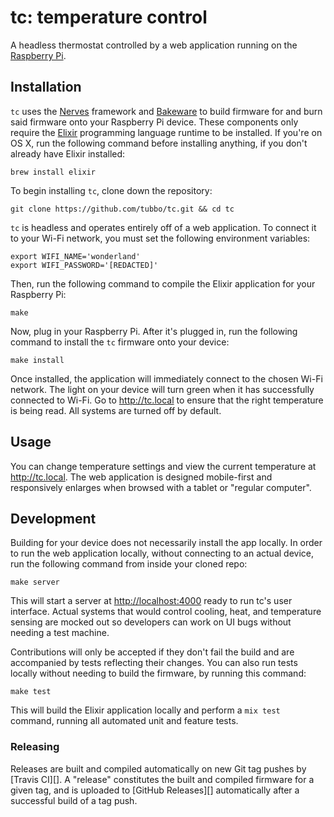 # tc: temperature control

A headless thermostat controlled by a web application running on the
[Raspberry Pi][].

## Installation

`tc` uses the [Nerves][] framework and [Bakeware][] to build firmware
for and burn said firmware onto your Raspberry Pi device. These
components only require the [Elixir][] programming language runtime to
be installed. If you're on OS X, run the following command before
installing anything, if you don't already have Elixir installed:

    brew install elixir

To begin installing `tc`, clone down the repository:

    git clone https://github.com/tubbo/tc.git && cd tc

`tc` is headless and operates entirely off of a web application. To
connect it to your Wi-Fi network, you must set the following environment
variables:

    export WIFI_NAME='wonderland'
    export WIFI_PASSWORD='[REDACTED]'

Then, run the following command to compile the Elixir application for
your Raspberry Pi:

    make

Now, plug in your Raspberry Pi. After it's plugged in, run the following
command to install the `tc` firmware onto your device:

    make install

Once installed, the application will immediately connect to the chosen
Wi-Fi network. The light on your device will turn green when it has
successfully connected to Wi-Fi. Go to http://tc.local to ensure that
the right temperature is being read. All systems are turned off by
default.

## Usage

You can change temperature settings and view the current temperature at
http://tc.local. The web application is designed mobile-first and
responsively enlarges when browsed with a tablet or "regular computer".

## Development

Building for your device does not necessarily install the app locally.
In order to run the web application locally, without connecting to an
actual device, run the following command from inside your cloned repo:

    make server

This will start a server at <http://localhost:4000> ready to run tc's
user interface. Actual systems that would control cooling, heat, and
temperature sensing are mocked out so developers can work on UI bugs
without needing a test machine.

Contributions will only be accepted if they don't fail the build and are
accompanied by tests reflecting their changes. You can also run tests
locally without needing to build the firmware, by running this command:

    make test

This will build the Elixir application locally and perform a `mix test`
command, running all automated unit and feature tests.

### Releasing

Releases are built and compiled automatically on new Git tag pushes by
[Travis CI][]. A "release" constitutes the built and compiled firmware
for a given tag, and is uploaded to [GitHub Releases][] automatically
after a successful build of a tag push.

[Raspberry Pi]: https://www.raspberrypi.org
[Elixir]: http://elixir-lang.org/
[Bakeware]: http://www.bakeware.io/
[Nerves]: http://nerves-project.org/
[Phoenix]: http://www.phoenixframework.org/
